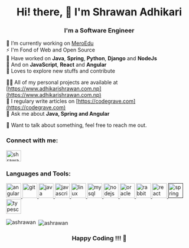 <h1 align="center">Hi! there, 👋 I'm <strong>Shrawan Adhikari</strong></h1>
<h3 align="center">I'm a Software Engineer</h3>

🔭 I’m currently working on [MeroEdu](https://github.com/meroedu)                
⚡ I'm Fond of Web and Open Source  
🌱 Have worked on __Java__, __Spring__, __Python__, __Django__ and __NodeJs__  
🌱 And on __JavaScript__,  __React__ and __Angular__  
🤔 Loves to explore new stuffs and contribute  

👨‍💻 All of my personal projects are available at [https://www.adhikarishrawan.com.np](https://www.adhikarishrawan.com.np)  
📝 I regulary write articles on [https://codegrave.com](https://codegrave.com)  
💬 Ask me about **Java, Spring and Angular**  

💬 Want to talk about something, feel free to reach me out.

<p align="left">
<h3 align="left">Connect with me:</h3>
<a href="https://linkedin.com/in/shrawan-adhikari-7aa4b2169" target="blank"><img align="center" src="https://cdn.jsdelivr.net/npm/simple-icons@3.0.1/icons/linkedin.svg" alt="shrawan-adhikari-7aa4b2169" height="30" width="40" /></a>
</p>

<h3 align="left">Languages and Tools:</h3>
<p align="left"> <a href="https://angular.io" target="_blank"> <img src="https://devicons.github.io/devicon/devicon.git/icons/angularjs/angularjs-original.svg" alt="angularjs" width="40" height="40"/> </a> <a href="https://git-scm.com/" target="_blank"> <img src="https://www.vectorlogo.zone/logos/git-scm/git-scm-icon.svg" alt="git" width="40" height="40"/> </a> <a href="https://www.java.com" target="_blank"> <img src="https://devicons.github.io/devicon/devicon.git/icons/java/java-original-wordmark.svg" alt="java" width="40" height="40"/> </a> <a href="https://developer.mozilla.org/en-US/docs/Web/JavaScript" target="_blank"> <img src="https://devicons.github.io/devicon/devicon.git/icons/javascript/javascript-original.svg" alt="javascript" width="40" height="40"/> </a> <a href="https://www.linux.org/" target="_blank"> <img src="https://devicons.github.io/devicon/devicon.git/icons/linux/linux-original.svg" alt="linux" width="40" height="40"/> </a> <a href="https://www.mysql.com/" target="_blank"> <img src="https://devicons.github.io/devicon/devicon.git/icons/mysql/mysql-original-wordmark.svg" alt="mysql" width="40" height="40"/> </a> <a href="https://nodejs.org" target="_blank"> <img src="https://devicons.github.io/devicon/devicon.git/icons/nodejs/nodejs-original-wordmark.svg" alt="nodejs" width="40" height="40"/> </a> <a href="https://www.oracle.com/" target="_blank"> <img src="https://devicons.github.io/devicon/devicon.git/icons/oracle/oracle-original.svg" alt="oracle" width="40" height="40"/> </a> <a href="https://www.rabbitmq.com" target="_blank"> <img src="https://www.vectorlogo.zone/logos/rabbitmq/rabbitmq-icon.svg" alt="rabbitMQ" width="40" height="40"/> </a> <a href="https://reactjs.org/" target="_blank"> <img src="https://devicons.github.io/devicon/devicon.git/icons/react/react-original-wordmark.svg" alt="react" width="40" height="40"/> </a> <a href="" target="_blank"> <img src="https://www.vectorlogo.zone/logos/springio/springio-icon.svg" alt="spring" width="40" height="40"/> </a> <a href="https://www.typescriptlang.org/" target="_blank"> <img src="https://devicons.github.io/devicon/devicon.git/icons/typescript/typescript-original.svg" alt="typescript" width="40" height="40"/> </a> </p>

<p><img align="left" src="https://github-readme-stats.vercel.app/api/top-langs/?username=ashrawan&layout=compact" alt="ashrawan" /></p>

<p>&nbsp;<img align="center" src="https://github-readme-stats.vercel.app/api?username=ashrawan&show_icons=true" alt="ashrawan" /></p>

 <h3 align="center"> Happy Coding !!! 🚀</h3>

